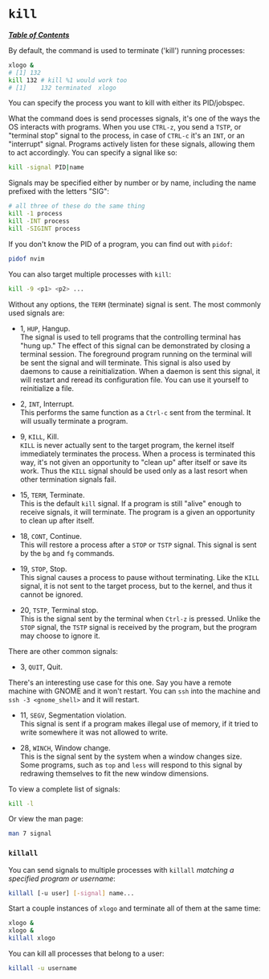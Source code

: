 # `kill`

[***Table of Contents***](/README.md)

By default, the command is used to terminate ('kill') running processes:

```bash
xlogo &
# [1] 132
kill 132 # kill %1 would work too
# [1]    132 terminated  xlogo
```

You can specify the process you want to kill with either its PID/jobspec.

What the command does is send processes signals, it's one of the ways the OS
interacts with programs. When you use `CTRL-z`, you send a `TSTP`, or "terminal
stop" signal to the process, in case of `CTRL-c` it's an `INT`, or an
"interrupt" signal. Programs actively listen for these signals, allowing them
to act accordingly. You can specify a signal like so:

```bash
kill -signal PID|name
```

Signals may be specified either by number or by name, including the name
prefixed with the letters "SIG":

```bash
# all three of these do the same thing
kill -1 process
kill -INT process
kill -SIGINT process
```

If you don't know the PID of a program, you can find out with `pidof`:

```bash
pidof nvim
```

You can also target multiple processes with `kill`:

```bash
kill -9 <p1> <p2> ...
```

Without any options, the `TERM` (terminate) signal is sent. The most commonly
used signals are:

- 1, `HUP`, Hangup.  
  The signal is used to tell programs that the controlling terminal has "hung
  up." The effect of this signal can be demonstrated by closing a terminal
  session. The foreground program running on the terminal will be sent the
  signal and will terminate. This signal is also used by daemons to cause a
  reinitialization. When a daemon is sent this signal, it will restart and
  reread its configuration file. You can use it yourself to reinitialize a
  file.

- 2, `INT`, Interrupt.  
  This performs the same function as a `Ctrl-c` sent from the terminal. It will
  usually terminate a program.

- 9, `KILL`, Kill.  
  `KILL` is never actually sent to the target program, the kernel itself
  immediately terminates the process. When a process is terminated this way,
  it's not given an opportunity to "clean up" after itself or save its work.
  Thus the `KILL` signal should be used only as a last resort when other
  termination signals fail.

- 15, `TERM`, Terminate.  
  This is the default `kill` signal. If a program is still "alive" enough to
  receive signals, it will terminate. The program is a given an opportunity to 
  clean up after itself.

- 18, `CONT`, Continue.  
  This will restore a process after a `STOP` or `TSTP` signal. This signal is
  sent by the `bg` and `fg` commands.

- 19, `STOP`, Stop.  
  This signal causes a process to pause without terminating. Like the `KILL`
  signal, it is not sent to the target process, but to the kernel, and thus it 
  cannot be ignored.

- 20, `TSTP`, Terminal stop.  
  This is the signal sent by the terminal when `Ctrl-z` is pressed. Unlike the
  `STOP` signal, the `TSTP` signal is received by the program, but the program
  may choose to ignore it.

There are other common signals:

- 3, `QUIT`, Quit.

There's an interesting use case for this one. Say you have a remote machine
with GNOME and it won't restart. You can `ssh` into the machine and `ssh -3
<gnome_shell>` and it will restart.

- 11, `SEGV`, Segmentation violation.  
  This signal is sent if a program makes illegal use of memory, if it tried to
  write somewhere it was not allowed to write.

- 28, `WINCH`, Window change.  
  This is the signal sent by the system when a window changes size. Some
  programs, such as `top` and `less` will respond to this signal by redrawing
  themselves to fit the new window dimensions.

To view a complete list of signals:

```bash
kill -l
```

Or view the man page:

```bash
man 7 signal
```

### `killall`

You can send signals to multiple processes with `killall` *matching a specified
program or username*:

```bash
killall [-u user] [-signal] name...
```

Start a couple instances of `xlogo` and terminate all of them at the same time:

```bash
xlogo &
xlogo &
killall xlogo
```

You can kill all processes that belong to a user:

```bash
killall -u username
```
